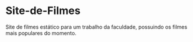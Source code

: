 # Site-de-Filmes
Site de filmes estático para um trabalho da faculdade, possuindo os filmes mais populares do momento.

